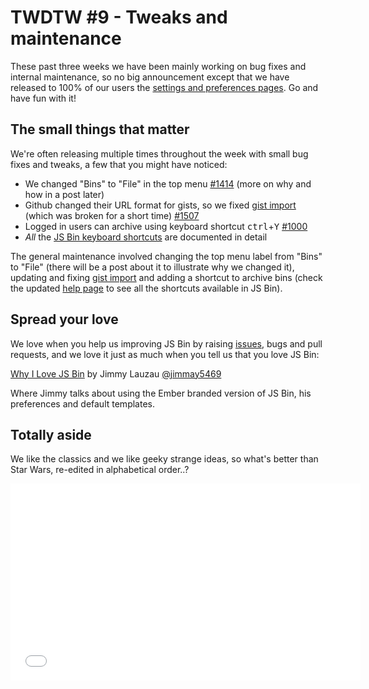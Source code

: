 # TWDTW #9 - Tweaks and maintenance

These past three weeks we have been mainly working on bug fixes and internal maintenance, so no big announcement except that we have released to 100% of our users the [settings and preferences pages](/blog/twdtw-8-svg-settings#usersettingslive). Go and have fun with it!

## The small things that matter

We're often releasing multiple times throughout the week with small bug fixes and tweaks, a few that you might have noticed:

- We changed "Bins" to "File" in the top menu [#1414](https://github.com/jsbin/jsbin/issues/1414) (more on why and how in a post later)
- Github changed their URL format for gists, so we fixed [gist import](/help/import-gists) (which was broken for a short time) [#1507](https://github.com/jsbin/jsbin/pull/1507)
- Logged in users can archive using keyboard shortcut <kbd>ctrl</kbd>+<kbd>Y</kbd> [#1000](https://github.com/jsbin/jsbin/issues/1000)
- *All* the [JS Bin keyboard shortcuts](/help/keyboard-shortcuts) are documented in detail

The general maintenance involved changing the top menu label from "Bins" to "File" (there will be a post about it to illustrate why we changed it), updating and fixing [gist import](/help/import-gists) and adding a shortcut to archive bins (check the updated [help page](http://jsbin.com/help/keyboard-shortcuts) to see all the shortcuts available in JS Bin).

## Spread your love

We love when you help us improving JS Bin by raising [issues](https://github.com/jsbin/jsbin/issues), bugs and pull requests, and we love it just as much when you tell us that you love JS Bin:

[Why I Love JS Bin](http://www.jimmylauzau.com/blog/2014/05/28/why-i-love-js-bin/) by Jimmy Lauzau [@jimmay5469](http://twitter.com/jimmay5469)

Where Jimmy talks about using the Ember branded version of JS Bin, his preferences and default templates.

## Totally aside

We like the classics and we like geeky strange ideas, so what's better than Star Wars, re-edited in alphabetical order..?

<div class="embed-container"><iframe width="560" height="315" src="//www.youtube.com/embed/5GFW-eEWXlc" frameborder="0" allowfullscreen></iframe></div>
